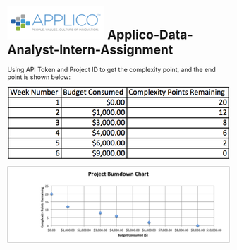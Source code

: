 ![alt tag](https://raw.githubusercontent.com/seanlee3721/Applico-Data-Analyst-Intern-Assignment/master/Applico.png)
Applico-Data-Analyst-Intern-Assignment
=================================

Using API Token and Project ID  to get the complexity point, and the end point is shown below:

  ![alt tag](https://raw.githubusercontent.com/seanlee3721/Applico-Data-Analyst-Intern-Assignment/master/Chart.png)



![alt tag](https://raw.githubusercontent.com/seanlee3721/Applico-Data-Analyst-Intern-Assignment/master/Project%20Burndown%20Chart.png)
